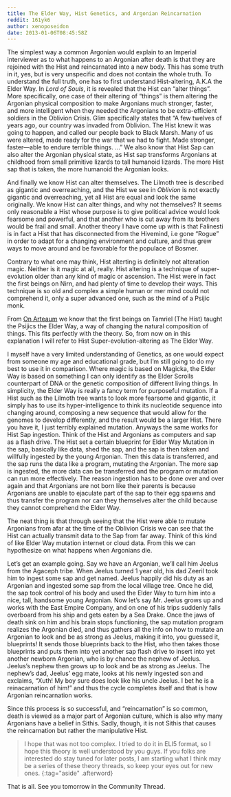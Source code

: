 ```yaml
---
title: The Elder Way, Hist Genetics, and Argonian Reincarnation
reddit: 161yk6
author: xenoposeidon
date: 2013-01-06T08:45:58Z
---
```


The simplest way a common Argonian would explain to an Imperial interviewer as
to what happens to an Argonian after death is that they are rejoined with the
Hist and reincarnated into a new body. This has some truth in it, yes, but is
very unspecific and does not contain the whole truth. To understand the full
truth, one has to first understand Hist-altering, A.K.A the Elder Way. In *Lord
of Souls*, it is revealed that the Hist can “alter things”. More specifically,
one case of their altering of “things” is them altering the Argonian physical
composition to make Argonians much stronger, faster, and more intelligent when
they needed the Argonians to be extra-efficient soldiers in the Oblivion Crisis.
Glim specifically states that “A few twelves of years ago, our country was
invaded from Oblivion. The Hist knew it was going to happen, and called our
people back to Black Marsh. Many of us were altered, made ready for the war that
we had to fight. Made stronger, faster—able to endure terrible things. …” We
also know that Hist Sap can also alter the Argonian physical state, as Hist sap
transforms Argonians at childhood from small primitive lizards to tall humanoid
lizards. The more Hist sap that is taken, the more humanoid the Argonian looks.

And finally we know Hist can alter themselves. The Lilmoth tree is described as
gigantic and overreaching, and the Hist we see in *Oblivion* is not exactly
gigantic and overreaching, yet all Hist are equal and look the same originally.
We know Hist can alter things, and why not themselves? It seems only reasonable
a Hist whose purpose is to give political advice would look fearsome and
powerful, and that another who is cut away from its brothers would be frail and
small. Another theory I have come up with is that Falinesti is in fact a Hist
that has disconnected from the Hivemind, i.e gone “Rogue” in order to adapt for
a changing environment and culture, and thus grew ways to move around and be
favorable for the populace of Bosmer.

Contrary to what one may think, Hist alterting is definitely not alteration
magic. Neither is it magic at all, really. Hist altering is a technique of
super-evolution older than any kind of magic or ascension. The Hist were in fact
the first beings on Nirn, and had plenty of time to develop their ways. This
technique is so old and complex a simple human or mer mind could not comprehend
it, only a super advanced one, such as the mind of a Psijic monk.

From [On Arteaum][0] we know that the first beings on Tamriel (The Hist) taught
the Psijics the Elder Way, a way of changing the natural composition of things.
This fits perfectly with the theory. So, from now on in this explanation I will
refer to Hist Super-evolution-altering as The Elder Way.

I myself have a very limited understanding of Genetics, as one would expect from
someone my age and educational grade, but I’m still going to do my best to use
it in comparison. Where magic is based on Magicka, the Elder Way is based on
something I can only identify as the Elder Scrolls counterpart of DNA or the
genetic composition of different living things. In simplicity, the Elder Way is
really a fancy term for purposeful mutation. If a Hist such as the Lilmoth tree
wants to look more fearsome and gigantic, it simply has to use its
hyper-intelligence to think its nucleotide sequence into changing around,
composing a new sequence that would allow for the genomes to develop
differently, and the result would be a larger Hist. There you have it, I just
terribly explained mutation. Anyways the same works for Hist Sap ingestion.
Think of the Hist and Argonians as computers and sap as a flash drive. The Hist
set a certain blueprint for Elder Way Mutation in the sap, basically like data,
shed the sap, and the sap is then taken and willfully ingested by the young
Argonian. Then this data is transferred, and the sap runs the data like a
program, mutating the Argonian. The more sap is ingested, the more data can be
transferred and the program or mutation can run more effectively. The reason
ingestion has to be done over and over again and that Argonians are not born
like their parents is because Argonians are unable to ejaculate part of the sap
to their egg spawns and thus transfer the program nor can they themselves alter
the child because they cannot comprehend the Elder Way.

The neat thing is that through seeing that the Hist were able to mutate
Argonians from afar at the time of the Oblivion Crisis we can see that the Hist
can actually transmit data to the Sap from far away. Think of this kind of like
Elder Way mutation internet or cloud data. From this we can hypothesize on what
happens when Argonians die.

Let’s get an example going. Say we have an Argonian, we’ll call him Jeelus from
the Agaceph tribe. When Jeelus turned 1 year old, his dad Zeeril took him to
ingest some sap and get named. Jeelus happily did his duty as an Argonian and
ingested some sap from the local village tree. Once he did, the sap took control
of his body and used the Elder Way to turn him into a nice, tall, handsome young
Argonian. Now let’s say Mr. Jeelus grows up and works with the East Empire
Company, and on one of his trips suddenly falls overboard from his ship and gets
eaten by a Sea Drake. Once the jaws of death sink on him and his brain stops
functioning, the sap mutation program realizes the Argonian died, and thus
gathers all the info on how to mutate an Argonian to look and be as strong as
Jeelus, making it into, you guessed it, blueprints! It sends those blueprints
back to the Hist, who then takes those blueprints and puts them into yet another
sap flash drive to insert into yet another newborn Argonian, who is by chance
the nephew of Jeelus. Jeelus’s nephew then grows up to look and be as strong as
Jeelus. The nephew’s dad, Jeelus’ egg mate, looks at his newly ingested son and
exclaims, “Xuth! My boy sure does look like his uncle Jeelus. I bet he is a
reinacarnation of him!” and thus the cycle completes itself and that is how
Argonian reincarnation works.

Since this process is so successful, and “reincarnation” is so common, death is
viewed as a major part of Argonian culture, which is also why many Argonians
have a belief in Sithis. Sadly, though, it is not Sithis that causes the
reincarnation but rather the manipulative Hist.

> I hope that was not too complex. I tried to do it in ELI5 format, so I hope
> this theory is well understood by you guys. If you folks are interested do
> stay tuned for later posts, I am starting what I think may be a series of
> these theory threads, so keep your eyes out for new ones.
{:tag="aside" .afterword}

That is all. See you tomorrow in the Community Thread.

[0]: https://www.uesp.net/wiki/Daggerfall:Fragment:_On_Artaeum
